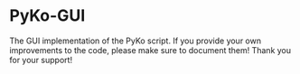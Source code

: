 PyKo-GUI
========

The GUI implementation of the PyKo script. If you provide your own improvements to the code, please make sure to document them!
Thank you for your support!
